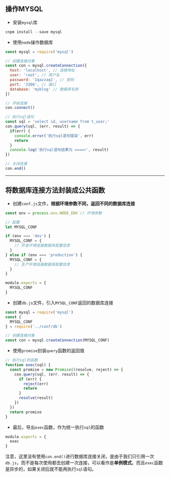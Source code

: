 ## 操作MYSQL

- 安装`mysql`库

```javascript
cnpm install --save mysql
```

- 使用`node`操作数据库

```javascript
const mysql = require('mysql')

// 创建连接对象
const con = mysql.createConnection({
  host: 'localhost', // 连接地址
  user: 'root', // 用户名
  password: '1qazzaq1', // 密码
  port: '3306', // 端口
  database: 'myblog' // 数据库名称
})

// 开始连接
con.connect()

// 执行sql语句
const sql = 'select id, username from t_user;'
con.query(sql, (err, result) => {
  if(err) {
    console.error('执行sql语句错误', err)
    return
  }
  console.log('执行sql语句结果为 ====>', result)
})

// 关闭连接
con.end()
```

------

## 将数据库连接方法封装成公共函数

- 创建`conf.js`文件，**根据环境参数不同，返回不同的数据库连接**

```javascript
const env = process.env.NODE_ENV // 环境参数

// 配置
let MYSQL_CONF

if (env === 'dev') {
  MYSQL_CONF = {
    // 开发环境连接数据库配置信息
  }
} else if (env === 'production') {
  MYSQL_CONF = {
    // 生产环境连接数据库配置信息
  }
}

module.exports = {
  MYSQL_CONF
}
```

- 创建`db.js`文件，引入`MYSQL_CONF`返回的数据库连接

```javascript
const mysql = require('mysql')
const {
  MYSQL_CONF
} = require('../conf/db')

// 创建连接对象
const con = mysql.createConnection(MYSQL_CONF)
```

- 使用`promise`封装`query`函数的返回值

```javascript
// 执行sql的函数
function exec(sql) {
  const promise = new Promise((resolve, reject) => {
    con.query(sql, (err, result) => {
      if (err) {
        reject(err)
        return
      }
      resolve(result)
    })
  })
  return promise
}
```

- 最后，导出`exec`函数，作为统一执行`sql`的函数

```javascript
module.exports = {
  exec
}
```

注意，这里没有使用`con.end()`进行数据库连接关闭，是由于我们只引用一次`db.js`，而不是每次使用都去创建一次连接，可以看作是**单例模式**。而且`exec`函数是异步的，如果关闭后就不能再执行`sql`语句。

